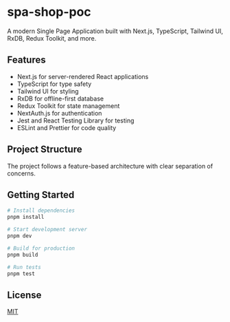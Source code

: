 # spa-shop-poc

A modern Single Page Application built with Next.js, TypeScript, Tailwind UI, RxDB, Redux Toolkit, and more.

## Features

- Next.js for server-rendered React applications
- TypeScript for type safety
- Tailwind UI for styling
- RxDB for offline-first database
- Redux Toolkit for state management
- NextAuth.js for authentication
- Jest and React Testing Library for testing
- ESLint and Prettier for code quality

## Project Structure

The project follows a feature-based architecture with clear separation of concerns.

## Getting Started

```bash
# Install dependencies
pnpm install

# Start development server
pnpm dev

# Build for production
pnpm build

# Run tests
pnpm test
```

## License

[MIT](LICENSE)
